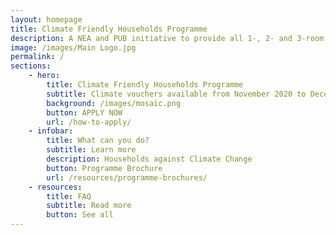 ```yaml
---
layout: homepage
title: Climate Friendly Households Programme
description: A NEA and PUB initiative to provide all 1-, 2- and 3-room HDB households with vouchers for energy- and water- efficient appliances.
image: /images/Main Logo.jpg
permalink: /
sections:
    - hero:
        title: Climate Friendly Households Programme
        subtitle: Climate vouchers available from November 2020 to December 2023
        background: /images/mosaic.png
        button: APPLY NOW
        url: /how-to-apply/
    - infobar:
        title: What can you do?
        subtitle: Learn more
        description: Households against Climate Change
        button: Programme Brochure
        url: /resources/programme-brochures/
    - resources:
        title: FAQ
        subtitle: Read more
        button: See all
---
```

